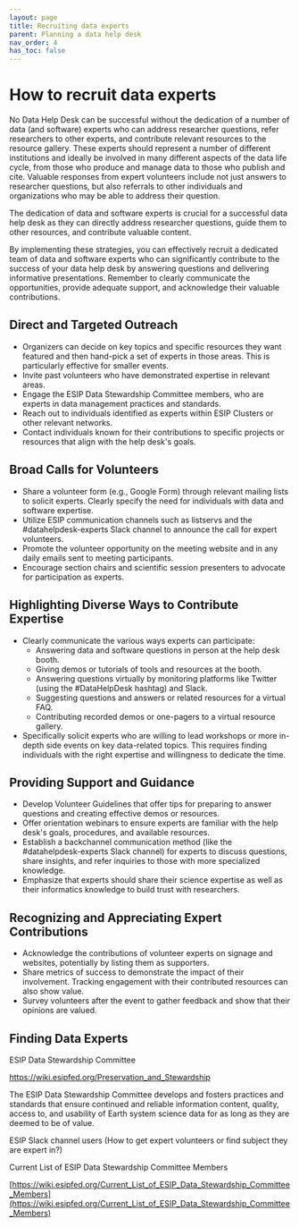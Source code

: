```yaml
---
layout: page
title: Recruiting data experts
parent: Planning a data help desk
nav_order: 4
has_toc: false
---
```


# How to recruit data experts

No Data Help Desk can be successful without the dedication of a number of data
(and software) experts who can address researcher questions, refer researchers
to other experts, and contribute relevant resources to the resource gallery.
These experts should represent a number of different institutions and ideally be
involved in many different aspects of the data life cycle, from those who
produce and manage data to those who publish and cite. Valuable responses from
expert volunteers include not just answers to researcher questions, but also
referrals to other individuals and organizations who may be able to address
their question.

The dedication of data and software experts is crucial for a successful data
help desk as they can directly address researcher questions, guide them to other
resources, and contribute valuable content.

By implementing these strategies, you can effectively recruit a dedicated team
of data and software experts who can significantly contribute to the success of
your data help desk by answering questions and delivering informative
presentations. Remember to clearly communicate the opportunities, provide
adequate support, and acknowledge their valuable contributions.

## Direct and Targeted Outreach

-   Organizers can decide on key topics and specific resources they want
    featured and then hand-pick a set of experts in those areas. This is
    particularly effective for smaller events.
-   Invite past volunteers who have demonstrated expertise in relevant areas.
-   Engage the ESIP Data Stewardship Committee members, who are experts in data
    management practices and standards.
-   Reach out to individuals identified as experts within ESIP Clusters or other
    relevant networks.
-   Contact individuals known for their contributions to specific projects or
    resources that align with the help desk's goals.

## Broad Calls for Volunteers

-   Share a volunteer form (e.g., Google Form) through relevant mailing lists to
    solicit experts. Clearly specify the need for individuals with data and
    software expertise.
-   Utilize ESIP communication channels such as listservs and the
    #datahelpdesk-experts Slack channel to announce the call for expert
    volunteers.
-   Promote the volunteer opportunity on the meeting website and in any daily
    emails sent to meeting participants.
-   Encourage section chairs and scientific session presenters to advocate for
    participation as experts.

## Highlighting Diverse Ways to Contribute Expertise

-   Clearly communicate the various ways experts can participate:
    -   Answering data and software questions in person at the help desk booth.
    -   Giving demos or tutorials of tools and resources at the booth.
    -   Answering questions virtually by monitoring platforms like Twitter
        (using the #DataHelpDesk hashtag) and Slack.
    -   Suggesting questions and answers or related resources for a virtual FAQ.
    -   Contributing recorded demos or one-pagers to a virtual resource gallery.
-   Specifically solicit experts who are willing to lead workshops or more
    in-depth side events on key data-related topics. This requires finding
    individuals with the right expertise and willingness to dedicate the time.

## Providing Support and Guidance

-   Develop Volunteer Guidelines that offer tips for preparing to answer
    questions and creating effective demos or resources.
-   Offer orientation webinars to ensure experts are familiar with the help
    desk's goals, procedures, and available resources.
-   Establish a backchannel communication method (like the #datahelpdesk-experts
    Slack channel) for experts to discuss questions, share insights, and refer
    inquiries to those with more specialized knowledge.
-   Emphasize that experts should share their science expertise as well as their
    informatics knowledge to build trust with researchers.

## Recognizing and Appreciating Expert Contributions

-   Acknowledge the contributions of volunteer experts on signage and websites,
    potentially by listing them as supporters.
-   Share metrics of success to demonstrate the impact of their involvement.
    Tracking engagement with their contributed resources can also show value.
-   Survey volunteers after the event to gather feedback and show that their
    opinions are valued.

## Finding Data Experts

ESIP Data Stewardship Committee

https://wiki.esipfed.org/Preservation_and_Stewardship

The ESIP Data Stewardship Committee develops and fosters practices and standards
that ensure continued and reliable information content, quality, access to, and
usability of Earth system science data for as long as they are deemed to be of
value.

ESIP Slack channel users (How to get expert volunteers or find subject they are
expert in?)

Current List of ESIP Data Stewardship Committee Members

[https://wiki.esipfed.org/Current_List_of_ESIP_Data_Stewardship_Committee_Members](https://wiki.esipfed.org/Current_List_of_ESIP_Data_Stewardship_Committee_Members)
